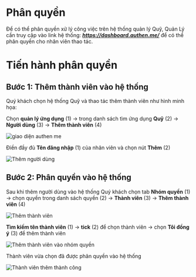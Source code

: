 
# Phân quyền

Để có thể phân quyền xử lý công việc trên hệ thống quản lý Quỹ, Quản Lý cần truy cập vào link hệ thống:
***https://dashboard.authen.me/***
để có thể phân quyền cho nhân viên thao tác.

# Tiến hành phân quyền
## Bước 1: Thêm thành viên vào hệ thống 
Quý khách chọn hệ thống Quỹ và thao tác thêm thành viên như hình minh họa:

Chọn **quản lý ứng dụng** (1) -> trong danh sách tìm ứng dụng **Quỹ** (2) -> **Người dùng** (3) -> **Thêm thành viên** (4)

![giao diện authen me](https://user-images.githubusercontent.com/109578103/189466025-6832e78e-f520-467f-bb74-151c9f0249f4.png)

Điền đầy đủ **Tên đăng nhập** (1) của nhân viên và chọn nút **Thêm** (2)

![Thêm người dùng](https://user-images.githubusercontent.com/109578103/189465587-177b388d-a742-40b6-ab5a-c0c429c412ff.png)


## Bước 2: Phân quyền vào hệ thống

Sau khi thêm người dùng vào hệ thống Quý khách chọn tab **Nhóm quyền** (1) -> chọn quyền trong danh sách quyền (2) -> **Thành viên** (3) -> **Thêm thành viên** (4)

![Thêm thành viên](https://user-images.githubusercontent.com/109578103/189465821-9c5231da-87b7-4562-8009-fe725f8f5820.png)

**Tìm kiếm tên thành viên** (1) -> **tick** (2) để chọn thành viên -> chọn **Tôi đồng ý** (3) để thêm thành viên

![Thêm thành viên vào nhóm quyền](https://user-images.githubusercontent.com/109578103/189466013-9269cc7e-0324-4ac4-8b3c-b0fdc47da0d9.png)

Thành viên vừa chọn đã được phân quyền vào hệ thống

![Thành viên thêm thành công](https://user-images.githubusercontent.com/109578103/189466170-6431e99f-e8fe-4293-8397-a9142c1a2ad0.png)


